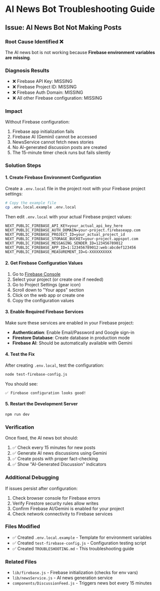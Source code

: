 # AI News Bot Troubleshooting Guide

## Issue: AI News Bot Not Making Posts

### Root Cause Identified ❌
The AI news bot is not working because **Firebase environment variables are missing**. 

### Diagnosis Results
- ❌ Firebase API Key: MISSING
- ❌ Firebase Project ID: MISSING  
- ❌ Firebase Auth Domain: MISSING
- ❌ All other Firebase configuration: MISSING

### Impact
Without Firebase configuration:
1. Firebase app initialization fails
2. Firebase AI (Gemini) cannot be accessed
3. NewsService cannot fetch news stories
4. No AI-generated discussion posts are created
5. The 15-minute timer check runs but fails silently

### Solution Steps

#### 1. Create Firebase Environment Configuration
Create a `.env.local` file in the project root with your Firebase project settings:

```bash
# Copy the example file
cp .env.local.example .env.local
```

Then edit `.env.local` with your actual Firebase project values:

```env
NEXT_PUBLIC_FIREBASE_API_KEY=your_actual_api_key_here
NEXT_PUBLIC_FIREBASE_AUTH_DOMAIN=your-project.firebaseapp.com
NEXT_PUBLIC_FIREBASE_PROJECT_ID=your_actual_project_id
NEXT_PUBLIC_FIREBASE_STORAGE_BUCKET=your-project.appspot.com
NEXT_PUBLIC_FIREBASE_MESSAGING_SENDER_ID=123456789012
NEXT_PUBLIC_FIREBASE_APP_ID=1:123456789012:web:abcdef123456
NEXT_PUBLIC_FIREBASE_MEASUREMENT_ID=G-XXXXXXXXXX
```

#### 2. Get Firebase Configuration Values
1. Go to [Firebase Console](https://console.firebase.google.com/)
2. Select your project (or create one if needed)
3. Go to Project Settings (gear icon)
4. Scroll down to "Your apps" section
5. Click on the web app or create one
6. Copy the configuration values

#### 3. Enable Required Firebase Services
Make sure these services are enabled in your Firebase project:
- **Authentication**: Enable Email/Password and Google sign-in
- **Firestore Database**: Create database in production mode
- **Firebase AI**: Should be automatically available with Gemini

#### 4. Test the Fix
After creating `.env.local`, test the configuration:

```bash
node test-firebase-config.js
```

You should see:
```
✅ Firebase configuration looks good!
```

#### 5. Restart the Development Server
```bash
npm run dev
```

### Verification
Once fixed, the AI news bot should:
1. ✅ Check every 15 minutes for new posts
2. ✅ Generate AI news discussions using Gemini
3. ✅ Create posts with proper fact-checking
4. ✅ Show "AI-Generated Discussion" indicators

### Additional Debugging
If issues persist after configuration:
1. Check browser console for Firebase errors
2. Verify Firestore security rules allow writes
3. Confirm Firebase AI/Gemini is enabled for your project
4. Check network connectivity to Firebase services

### Files Modified
- ✅ Created `.env.local.example` - Template for environment variables
- ✅ Created `test-firebase-config.js` - Configuration testing script
- ✅ Created `TROUBLESHOOTING.md` - This troubleshooting guide

### Related Files
- `lib/firebase.js` - Firebase initialization (checks for env vars)
- `lib/newsService.js` - AI news generation service
- `components/DiscussionFeed.js` - Triggers news bot every 15 minutes